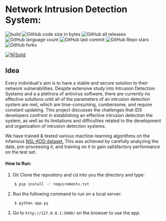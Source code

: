 # Network Intrusion Detection System:
![build](https://github.com/ntkme/github-buttons/workflows/build/badge.svg) ![GitHub code size in bytes](https://img.shields.io/github/languages/code-size/syedayazsa/NIDS) ![GitHub all releases](https://img.shields.io/github/downloads/syedayazsa/NIDS/total) ![GitHub language count](https://img.shields.io/github/languages/count/syedayazsa/NIDS) ![GitHub last commit](https://img.shields.io/github/last-commit/syedayazsa/NIDS) ![GitHub Repo stars](https://img.shields.io/github/stars/syedayazsa/NIDS?style=plastic) ![GitHub forks](https://img.shields.io/github/forks/syedayazsa/NIDS?style=plastic)


[![N|Solid](https://i.ibb.co/TLH3Vzp/Screenshot-2021-06-04-at-1-40-28-AM.png)](www.google.com)

## Idea

Every individual's aim is to have a stable and secure solution to their network
vulnerabilities. Despite extensive study into Intrusion Detection Systems and a
a plethora of antivirus software, there are currently no effective solutions until all of
the parameters of an intrusion detection system are met, which are time-consuming,
cumbersome, and require constant updating. This project discusses the challenges
that IDS developers confront in establishing an effective intrusion detection
the system, as well as its limitations and difficulties related to the development and
organization of intrusion detection systems.

We have trained & tested various machine-learning algorithms on the infamous <a href="https://www.unb.ca/cic/datasets/nsl.html">NSL-KDD dataset.</a> This was achieved by carefully analyzing the data, pre-processing it, and training on it to gain satisfactory performance on the test set.


#### How to Run:


1. Git Clone the repository and cd into you the directory and type:
```sh
    $ pip install -r requirements.txt
```

2. Run the following command to run on a local server:
```sh
    $ python app.py
```
 
3. Go to ```http://127.0.0.1:5000/``` on the browser to use the app.
